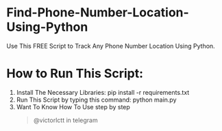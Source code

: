 # Find-Phone-Number-Location-Using-Python
  Use This FREE Script to Track Any Phone Number Location Using Python.
# How to Run This Script:
 1. Install The Necessary Libraries: pip install -r requirements.txt<br>
 2. Run This Script by typing this command: python main.py<br>
 5. Want To Know How To Use step by step<br>
    >@victorlctt in telegram
